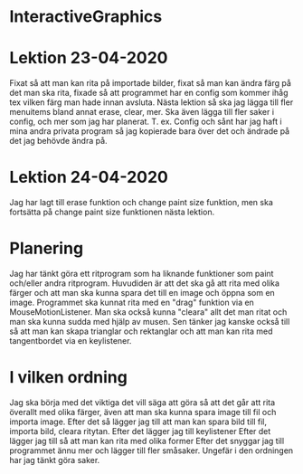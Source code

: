 # InteractiveGraphics

# Lektion 23-04-2020
Fixat så att man kan rita på importade bilder, 
fixat så man kan ändra färg på det man ska rita, 
fixade så att programmet har en config som kommer ihåg tex vilken färg man hade innan avsluta.
Nästa lektion så ska jag lägga till fler menuitems bland annat erase, clear, mer. 
Ska även lägga till fler saker i config, och mer som jag har planerat.
T. ex. Config och sånt har jag haft i mina andra privata program så jag kopierade bara över det
och ändrade på det jag behövde ändra på.

# Lektion 24-04-2020
Jag har lagt till erase funktion och change paint size funktion, 
men ska fortsätta på change paint size funktionen nästa lektion. 

# Planering
Jag har tänkt göra ett ritprogram som ha liknande funktioner som paint och/eller andra ritprogram. 
Huvudiden är att det ska gå att rita med olika färger och att man ska kunna spara det till en image och öppna som en image. 
Programmet ska kunnat rita med en "drag" funktion via en MouseMotionListener. 
Man ska också kunna "cleara" allt det man ritat och man ska kunna sudda med hjälp av musen. 
Sen tänker jag kanske också till så att man kan skapa trianglar och rektanglar och att man kan rita med tangentbordet via en keylistener. 

# I vilken ordning
Jag ska börja med det viktiga det vill säga att göra så att det går att rita överallt med olika färger, även att man ska kunna spara image till fil och importa image.
Efter det så lägger jag till att man kan spara bild till fil, importa bild, cleara ritytan.
Efter det lägger jag till keylistener
Efter det lägger jag till så att man kan rita med olika former
Efter det snyggar jag till programmet ännu mer och lägger till fler småsaker.
Ungefär i den ordningen har jag tänkt göra saker.
